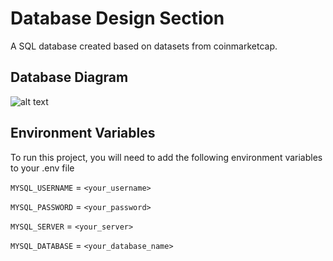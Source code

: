 # Database Design Section

A SQL database created based on datasets from coinmarketcap.

## Database Diagram
![alt text](https://github.com/qdsb/coinmarketcap_project/blob/database/database/diagram.PNG?raw=true)

## Environment Variables

To run this project, you will need to add the following environment variables to your .env file

`MYSQL_USERNAME` = `<your_username>`

`MYSQL_PASSWORD` = `<your_password>`

`MYSQL_SERVER` = `<your_server>`

`MYSQL_DATABASE` = `<your_database_name>`
